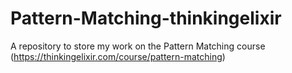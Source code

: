 # Pattern-Matching-thinkingelixir
A repository to store my work on the Pattern Matching course (https://thinkingelixir.com/course/pattern-matching)
